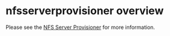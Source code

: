 # nfsserverprovisioner overview

Please see the [NFS Server Provisioner](https://github.com/helm/charts/tree/master/stable/nfs-server-provisioner) for more information.
